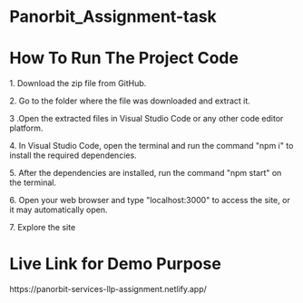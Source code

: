 # Panorbit_Assignment-task

<h1>How To Run The Project Code</h1>

<p>1. Download the zip file from GitHub.</p>  
<p>2. Go to the folder where the file was downloaded and extract it.</p>
<p>3 .Open the extracted files in Visual Studio Code or any other code editor platform.</p>
<p>4. In Visual Studio Code, open the terminal and run the command "npm i" to install the required dependencies.</p>
<p>5. After the dependencies are installed, run the command "npm start" on the terminal.</p>
<p>6. Open your web browser and type "localhost:3000" to access the site, or it may automatically open.</p>
<p>7. Explore the site</p>

<h1> Live Link for Demo Purpose</h1>
<p> https://panorbit-services-llp-assignment.netlify.app/ </p>

